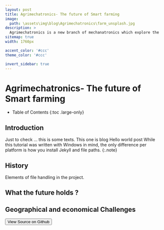 ```yaml
---
layout: post
title: Agrimechatronics- The future of Smart farming
image: 
  path: \assets\img\blog\Agrimechatronics\farm_unsplash.jpg
description: >
  Agrimechatronics is a new branch of mechanatronics which explore the scope of electronics and mechanics involved in transforming the way we have been farming.
sitemap: true
width: 1760px

accent_color: '#ccc'
theme_color: '#ccc'

invert_sidebar: true
---
```

# Agrimechatronics- The future of Smart farming

- Table of Contents
{:toc .large-only}

## Introduction 
Just to check ...
this is some texts.
This one is blog
Hello world post 
While this tutorial was written with Windows in mind, the only difference per platform is how you install Jekyll and file paths. {:.note}
## History

Elements of file handling in the project.

## What the future holds ?

## Geographical and economical Challenges 
<button class="btn btn-sm btn-primary" onclick=" window.open('https://github.com/TsekNet/PowerShell-Profile','_blank')" value="View Source on Github">
  <small class="icon-github"></small> View Source on Github
</button>
